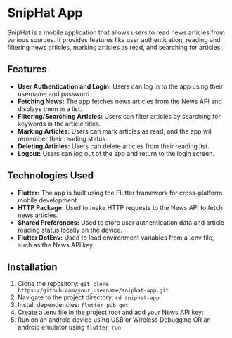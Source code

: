 # SnipHat App

SnipHat is a mobile application that allows users to read news articles from various sources. It provides features like user authentication, reading and filtering news articles, marking articles as read, and searching for articles.

## Features

- **User Authentication and Login:** Users can log in to the app using their username and password.
- **Fetching News:** The app fetches news articles from the News API and displays them in a list.
- **Filtering/Searching Articles:** Users can filter articles by searching for keywords in the article titles.
- **Marking Articles:** Users can mark articles as read, and the app will remember their reading status.
- **Deleting Articles:** Users can delete articles from their reading list.
- **Logout:** Users can log out of the app and return to the login screen.

## Technologies Used

- **Flutter:** The app is built using the Flutter framework for cross-platform mobile development.
- **HTTP Package:** Used to make HTTP requests to the News API to fetch news articles.
- **Shared Preferences:** Used to store user authentication data and article reading status locally on the device.
- **Flutter DotEnv:** Used to load environment variables from a .env file, such as the News API key.

## Installation

1. Clone the repository: `git clone https://github.com/your_username/sniphat-app.git`
2. Navigate to the project directory: `cd sniphat-app`
3. Install dependencies: `flutter pub get`
4. Create a .env file in the project root and add your News API key:
5. Run on an android device using USB or Wireless Debugging OR an android emulator using `flutter run` 
